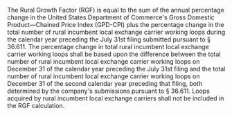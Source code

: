 The Rural Growth Factor (RGF) is equal to the sum of the annual percentage change in the United States Department of Commerce's Gross Domestic Product—Chained Price Index (GPD-CPI) plus the percentage change in the total number of rural incumbent local exchange carrier working loops during the calendar year preceding the July 31st filing submitted pursuant to § 36.611. The percentage change in total rural incumbent local exchange carrier working loops shall be based upon the difference between the total number of rural incumbent local exchange carrier working loops on December 31 of the calendar year preceding the July 31st filing and the total number of rural incumbent local exchange carrier working loops on December 31 of the second calendar year preceding that filing, both determined by the company's submissions pursuant to § 36.611. Loops acquired by rural incumbent local exchange carriers shall not be included in the RGF calculation.

